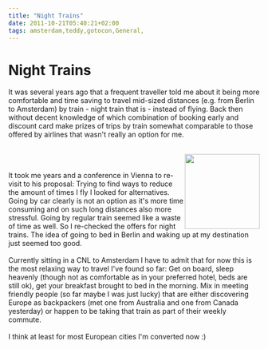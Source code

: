 ```yaml
---
title: "Night Trains"
date: 2011-10-21T05:40:21+02:00
tags: amsterdam,teddy,gotocon,General,
---
```


# Night Trains


It was several years ago that a frequent traveller told me about it being more comfortable and time saving to travel 
mid-sized distances (e.g. from Berlin to Amsterdam) by train - night train that is - instead of flying. Back then 
without decent knowledge of which combination of booking early and discount card make prizes of trips by train somewhat 
comparable to those offered by airlines that wasn't really an option for me.<br><br><center><img 
src="http://isabel-drost.de/Bilder/wordpress/teddy_ams_11.JPG" height="150" style="float:right"/></center><br><br>It 
took me years and a conference in Vienna to re-visit to his proposal: Trying to find ways to reduce the amount of times 
I fly I looked for alternatives. Going by car clearly is not an option as it's more time consuming and on such long 
distances also more stressful. Going by regular train seemed like a waste of time as well. So I re-checked the offers 
for night trains. The idea of going to bed in Berlin and waking up at my destination just seemed too 
good.<br><br>Currently sitting in a CNL to Amsterdam I have to admit that for now this is the most relaxing way to 
travel I've found so far: Get on board, sleep heavenly (though not as comfortable as in your preferred hotel, beds are 
still ok), get your breakfast brought to bed in the morning. Mix in meeting friendly people (so far maybe I was just 
lucky) that are either discovering Europe as backpackers (met one from Australia and one from Canada yesterday) or 
happen to be taking that train as part of their weekly commute.<br><br>I think at least for most European cities I'm 
converted now :)<br>
